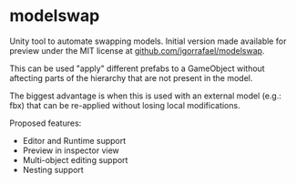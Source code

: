 # modelswap
Unity tool to automate swapping models. Initial version made available for preview under the MIT license at [github.com/igorrafael/modelswap](http://github.com/igorrafael/modelswap).

This can be used "apply" different prefabs to a GameObject without aftecting parts of the hierarchy that are not present in the model.

The biggest advantage is when this is used with an external model (e.g.: fbx) that can be re-applied without losing local modifications.

Proposed features:
- Editor and Runtime support
- Preview in inspector view
- Multi-object editing support
- Nesting support
